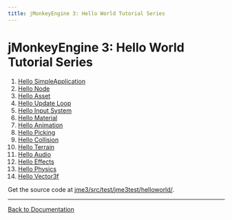 ```yaml
---
title: jMonkeyEngine 3: Hello World Tutorial Series
---
```

<h1 class="sectionedit1" id="jmonkeyengine_3hello_world_tutorial_series">jMonkeyEngine 3: Hello World Tutorial Series</h1>
<div class="level1">
<ol>
<li class="level1"><div class="li"> <a href="/jme3/beginner/hello_simpleapplication.html" class="wikilink1" title="jme3:beginner:hello_simpleapplication">Hello SimpleApplication</a></div>
</li>
<li class="level1"><div class="li"> <a href="/jme3/beginner/hello_node.html" class="wikilink1" title="jme3:beginner:hello_node">Hello Node</a></div>
</li>
<li class="level1"><div class="li"> <a href="/jme3/beginner/hello_asset.html" class="wikilink1" title="jme3:beginner:hello_asset">Hello Asset</a></div>
</li>
<li class="level1"><div class="li"> <a href="/jme3/beginner/hello_main_event_loop.html" class="wikilink1" title="jme3:beginner:hello_main_event_loop">Hello Update Loop</a></div>
</li>
<li class="level1"><div class="li"> <a href="/jme3/beginner/hello_input_system.html" class="wikilink1" title="jme3:beginner:hello_input_system">Hello Input System</a></div>
</li>
<li class="level1"><div class="li"> <a href="/jme3/beginner/hello_material.html" class="wikilink1" title="jme3:beginner:hello_material">Hello Material</a></div>
</li>
<li class="level1"><div class="li"> <a href="/jme3/beginner/hello_animation.html" class="wikilink1" title="jme3:beginner:hello_animation">Hello Animation</a></div>
</li>
<li class="level1"><div class="li"> <a href="/jme3/beginner/hello_picking.html" class="wikilink1" title="jme3:beginner:hello_picking">Hello Picking</a></div>
</li>
<li class="level1"><div class="li"> <a href="/jme3/beginner/hello_collision.html" class="wikilink1" title="jme3:beginner:hello_collision">Hello Collision</a></div>
</li>
<li class="level1"><div class="li"> <a href="/jme3/beginner/hello_terrain.html" class="wikilink1" title="jme3:beginner:hello_terrain">Hello Terrain</a></div>
</li>
<li class="level1"><div class="li"> <a href="/jme3/beginner/hello_audio.html" class="wikilink1" title="jme3:beginner:hello_audio">Hello Audio</a></div>
</li>
<li class="level1"><div class="li"> <a href="/jme3/beginner/hello_effects.html" class="wikilink1" title="jme3:beginner:hello_effects">Hello Effects</a></div>
</li>
<li class="level1"><div class="li"> <a href="/jme3/beginner/hello_physics.html" class="wikilink1" title="jme3:beginner:hello_physics">Hello Physics</a></div>
</li>
<li class="level1"><div class="li"> <a href="/jme3/beginner/hellovector.html" class="wikilink1" title="jme3:beginner:hellovector">Hello Vector3f</a></div>
</li>
</ol>

<p>
Get the source code at <a href="http://code.google.com/p/jmonkeyengine/source/browse/trunk/engine/src/test/jme3test/helloworld/" class="urlextern" title="http://code.google.com/p/jmonkeyengine/source/browse/trunk/engine/src/test/jme3test/helloworld/" rel="nofollow">jme3/src/test/jme3test/helloworld/</a>.
</p>
<hr />

<p>
<a href="/jme3.html" class="wikilink1" title="jme3">Back to Documentation</a>
</p>

</div>
